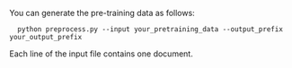 You can generate the pre-training data as follows:

```
  python preprocess.py --input your_pretraining_data --output_prefix your_output_prefix
```

Each line of the input file contains one document.
